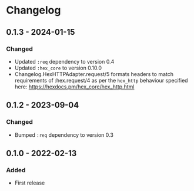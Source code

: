 # Changelog

## 0.1.3 - 2024-01-15

### Changed

* Updated `:req` dependency to version 0.4
* Updated `:hex_core` to version 0.10.0
* Changelog.HexHTTPAdapter.request/5 formats headers to match requirements of :hex.request/4 as per the `hex_http` behaviour specified here: https://hexdocs.pm/hex_core/hex_http.html

## 0.1.2 - 2023-09-04

### Changed

* Bumped `:req` dependency to version 0.3

## 0.1.0 - 2022-02-13

### Added

* First release
